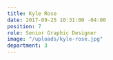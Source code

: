```yaml
---
title: Kyle Rose
date: 2017-09-25 10:31:00 -04:00
position: 7
role: Senior Graphic Designer
image: "/uploads/kyle-rose.jpg"
department: 3
---
```

